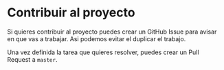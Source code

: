 # Contribuir al proyecto

Si quieres contribuir al proyecto puedes crear un GitHub Issue para avisar en que vas a trabajar. 
Asi podemos evitar el duplicar el trabajo.

Una vez definida la tarea que quieres resolver, puedes crear un Pull Request a `master`.

